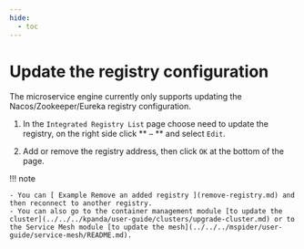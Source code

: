 ```yaml
---
hide:
  - toc
---
```


# Update the registry configuration

The microservice engine currently only supports updating the Nacos/Zookeeper/Eureka registry configuration.

1. In the `Integrated Registry List` page choose need to update the registry, on the right side click ** `⋯` ** and select `Edit`.

    <!--![]()screenshots-->

2. Add or remove the registry address, then click `OK` at the bottom of the page.

    <!--![]()screenshots-->

!!! note


    - You can [ Example Remove an added registry ](remove-registry.md) and then reconnect to another registry.
    - You can also go to the container management module [to update the cluster](../../../kpanda/user-guide/clusters/upgrade-cluster.md) or to the Service Mesh module [to update the mesh](../../../mspider/user-guide/service-mesh/README.md).

